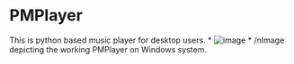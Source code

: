 # PMPlayer
This is python based music player for desktop users. 
*
![image](https://user-images.githubusercontent.com/52659761/117474688-ce7a7400-af78-11eb-8485-1f476894a3f5.png)
*
/nImage depicting the working PMPlayer on Windows system.
